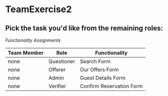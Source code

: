 # TeamExercise2

## Pick the task you'd like from the remaining roles:
*Functionality Assignments*

| Team Member | Role         | Functionality                     |
|-------------|--------------|-----------------------------------|
| none        | Questioner   | Search Form                       |
| none        | Offerer      | Our Offers Form                   |
| none        | Admin        | Guest Details Form                |
| none        | Verifier     | Confirm Reservation Form          |
